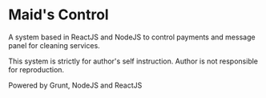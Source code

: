 # Maid's Control

A system based in ReactJS and NodeJS to control payments and message panel for cleaning services.

This system is strictly for author's self instruction. 
Author is not responsible for reproduction.

Powered by Grunt, NodeJS and ReactJS
